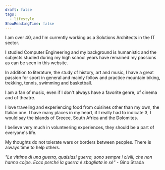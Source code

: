 ```yaml
---
draft: false
tags:
  - lifestyle
ShowReadingTime: false
---
```


I am over 40, and I'm currently working as a Solutions Architects in the IT sector.

I studied Computer Engineering and my background is humanistic and the subjects studied during my high school years have remained my passions as can be seen in this website.

In addition to literature, the study of history, art and music, I have a great passion for sport in general and mainly follow and practice mountain biking, trekking, tennis, swimming and basketball.

I am a fan of music, even if I don't always have a favorite genre, of cinema and of theatre.

I love traveling and experiencing food from cuisines other than my own, the Italian one. I have many places in my heart, if I really had to indicate 3, I would say the islands of Greece, South Africa and the Dolomites.

I believe very much in volunteering experiences, they should be a part of everyone's life.

My thoughts do not tolerate wars or borders between peoples. There is always time to help others.

_"Le vittime di una guerra, qualsiasi guerra, sono sempre i civili, che non hanno colpe. Ecco perché la guerra è sbagliata in sé"_ - Gino Strada